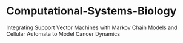 # Computational-Systems-Biology
Integrating Support Vector Machines with Markov Chain Models and Cellular Automata to Model Cancer Dynamics
